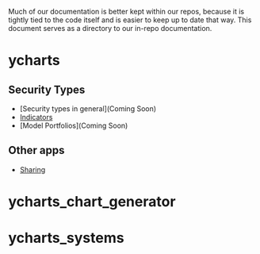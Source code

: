 Much of our documentation is better kept within our repos, because it is tightly tied to the code itself and is easier to keep up to date that way. This document serves as a directory to our in-repo documentation.

# ycharts

## Security Types
- [Security types in general](Coming Soon)
- [Indicators](https://github.com/ycharts/ycharts/blob/develop/apps/indicators/docs/indicators.md)
- [Model Portfolios](Coming Soon) 

## Other apps
- [Sharing](https://github.com/ycharts/ycharts/blob/develop/apps/sharing/docs/sharing.md)

# ycharts_chart_generator

# ycharts_systems